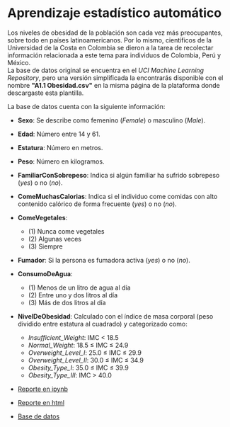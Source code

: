 # Aprendizaje estadístico automático

Los niveles de obesidad de la población son cada vez más preocupantes, sobre todo en países latinoamericanos. Por lo mismo, científicos de la Universidad de la Costa en Colombia se dieron a la tarea de recolectar información relacionada a este tema para individuos de Colombia, Perú y México.  
La base de datos original se encuentra en el *UCI Machine Learning Repository*, pero una versión simplificada la encontrarás disponible con el nombre **"A1.1 Obesidad.csv"** en la misma página de la plataforma donde descargaste esta plantilla.

La base de datos cuenta con la siguiente información:

- **Sexo**: Se describe como femenino (*Female*) o masculino (*Male*).
- **Edad**: Número entre 14 y 61.
- **Estatura**: Número en metros.
- **Peso**: Número en kilogramos.
- **FamiliarConSobrepeso**: Indica si algún familiar ha sufrido sobrepeso (*yes*) o no (*no*).
- **ComeMuchasCalorias**: Indica si el individuo come comidas con alto contenido calórico de forma frecuente (*yes*) o no (*no*).
- **ComeVegetales**:  
  - (1) Nunca come vegetales  
  - (2) Algunas veces  
  - (3) Siempre  
- **Fumador**: Si la persona es fumadora activa (*yes*) o no (*no*).
- **ConsumoDeAgua**:  
  - (1) Menos de un litro de agua al día  
  - (2) Entre uno y dos litros al día  
  - (3) Más de dos litros al día  
- **NivelDeObesidad**: Calculado con el índice de masa corporal (peso dividido entre estatura al cuadrado) y categorizado como:  
  - *Insufficient_Weight*: IMC < 18.5  
  - *Normal_Weight*: 18.5 ≤ IMC ≤ 24.9  
  - *Overweight_Level_I*: 25.0 ≤ IMC ≤ 29.9  
  - *Overweight_Level_II*: 30.0 ≤ IMC ≤ 34.9  
  - *Obesity_Type_I*: 35.0 ≤ IMC ≤ 39.9  
  - *Obesity_Type_III*: IMC > 40.0  

- [Reporte en ipynb](A1.1/612348.ipynbb)
- [Reporte en html](A1.1/612348.html)
- [Base de datos](A1.1/Obesidad.csv)
